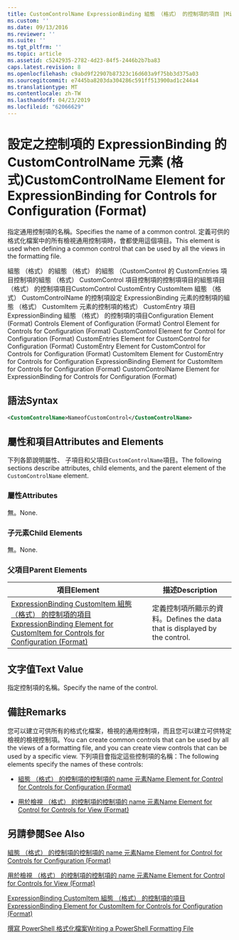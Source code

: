 ```yaml
---
title: CustomControlName ExpressionBinding 組態 （格式） 的控制項的項目 |Microsoft Docs
ms.custom: ''
ms.date: 09/13/2016
ms.reviewer: ''
ms.suite: ''
ms.tgt_pltfrm: ''
ms.topic: article
ms.assetid: c5242935-2782-4d23-84f5-2446b2b7ba83
caps.latest.revision: 8
ms.openlocfilehash: c9abd9f22907b87323c16d603a9f75bb3d375a03
ms.sourcegitcommit: e7445ba8203da304286c591ff513900ad1c244a4
ms.translationtype: MT
ms.contentlocale: zh-TW
ms.lasthandoff: 04/23/2019
ms.locfileid: "62066629"
---
```

# <a name="customcontrolname-element-for-expressionbinding-for-controls-for-configuration-format"></a><span data-ttu-id="805b8-102">設定之控制項的 ExpressionBinding 的 CustomControlName 元素 (格式)</span><span class="sxs-lookup"><span data-stu-id="805b8-102">CustomControlName Element for ExpressionBinding for Controls for Configuration (Format)</span></span>

<span data-ttu-id="805b8-103">指定通用控制項的名稱。</span><span class="sxs-lookup"><span data-stu-id="805b8-103">Specifies the name of a common control.</span></span> <span data-ttu-id="805b8-104">定義可供的格式化檔案中的所有檢視通用控制項時，會都使用這個項目。</span><span class="sxs-lookup"><span data-stu-id="805b8-104">This element is used when defining a common control that can be used by all the views in the formatting file.</span></span>

<span data-ttu-id="805b8-105">組態 （格式） 的組態 （格式） 的組態 （CustomControl 的 CustomEntries 項目控制項的組態 （格式） CustomControl 項目控制項的控制項項目的組態項目 （格式） 的控制項項目CustomControl CustomEntry CustomItem 組態 （格式） CustomControlName 的控制項設定 ExpressionBinding 元素的控制項的組態 （格式） CustomItem 元素的控制項的格式） CustomEntry 項目ExpressionBinding 組態 （格式） 的控制項的項目</span><span class="sxs-lookup"><span data-stu-id="805b8-105">Configuration Element (Format) Controls Element of Configuration (Format) Control Element for Controls for Configuration (Format) CustomControl Element for Control for Configuration (Format) CustomEntries Element for CustomControl for Configuration (Format) CustomEntry Element for CustomControl for Controls for Configuration (Format) CustomItem Element for CustomEntry for Controls for Configuration ExpressionBinding Element for CustomItem for Controls for Configuration (Format) CustomControlName Element for ExpressionBinding for Controls for Configuration (Format)</span></span>

## <a name="syntax"></a><span data-ttu-id="805b8-106">語法</span><span class="sxs-lookup"><span data-stu-id="805b8-106">Syntax</span></span>

```xml
<CustomControlName>NameofCustomControl</CustomControlName>
```

## <a name="attributes-and-elements"></a><span data-ttu-id="805b8-107">屬性和項目</span><span class="sxs-lookup"><span data-stu-id="805b8-107">Attributes and Elements</span></span>

<span data-ttu-id="805b8-108">下列各節說明屬性、 子項目和父項目`CustomControlName`項目。</span><span class="sxs-lookup"><span data-stu-id="805b8-108">The following sections describe attributes, child elements, and the parent element of the `CustomControlName` element.</span></span>

### <a name="attributes"></a><span data-ttu-id="805b8-109">屬性</span><span class="sxs-lookup"><span data-stu-id="805b8-109">Attributes</span></span>

<span data-ttu-id="805b8-110">無。</span><span class="sxs-lookup"><span data-stu-id="805b8-110">None.</span></span>

### <a name="child-elements"></a><span data-ttu-id="805b8-111">子元素</span><span class="sxs-lookup"><span data-stu-id="805b8-111">Child Elements</span></span>

<span data-ttu-id="805b8-112">無。</span><span class="sxs-lookup"><span data-stu-id="805b8-112">None.</span></span>

### <a name="parent-elements"></a><span data-ttu-id="805b8-113">父項目</span><span class="sxs-lookup"><span data-stu-id="805b8-113">Parent Elements</span></span>

|<span data-ttu-id="805b8-114">項目</span><span class="sxs-lookup"><span data-stu-id="805b8-114">Element</span></span>|<span data-ttu-id="805b8-115">描述</span><span class="sxs-lookup"><span data-stu-id="805b8-115">Description</span></span>|
|-------------|-----------------|
|[<span data-ttu-id="805b8-116">ExpressionBinding CustomItem 組態 （格式） 的控制項的項目</span><span class="sxs-lookup"><span data-stu-id="805b8-116">ExpressionBinding Element for CustomItem for Controls for Configuration (Format)</span></span>](./expressionbinding-element-for-customitem-for-controls-for-configuration-format.md)|<span data-ttu-id="805b8-117">定義控制項所顯示的資料。</span><span class="sxs-lookup"><span data-stu-id="805b8-117">Defines the data that is displayed by the control.</span></span>|

## <a name="text-value"></a><span data-ttu-id="805b8-118">文字值</span><span class="sxs-lookup"><span data-stu-id="805b8-118">Text Value</span></span>

<span data-ttu-id="805b8-119">指定控制項的名稱。</span><span class="sxs-lookup"><span data-stu-id="805b8-119">Specify the name of the control.</span></span>

## <a name="remarks"></a><span data-ttu-id="805b8-120">備註</span><span class="sxs-lookup"><span data-stu-id="805b8-120">Remarks</span></span>

<span data-ttu-id="805b8-121">您可以建立可供所有的格式化檔案，檢視的通用控制項，而且您可以建立可供特定檢視的檢視控制項。</span><span class="sxs-lookup"><span data-stu-id="805b8-121">You can create common controls that can be used by all the views of a formatting file, and you can create view controls that can be used by a specific view.</span></span> <span data-ttu-id="805b8-122">下列項目會指定這些控制項的名稱：</span><span class="sxs-lookup"><span data-stu-id="805b8-122">The following elements specify the names of these controls:</span></span>

- [<span data-ttu-id="805b8-123">組態 （格式） 的控制項的控制項的 name 元素</span><span class="sxs-lookup"><span data-stu-id="805b8-123">Name Element for Control for Controls for Configuration (Format)</span></span>](./name-element-for-control-for-controls-for-configuration-format.md)

- [<span data-ttu-id="805b8-124">用於檢視 （格式） 的控制項的控制項的 name 元素</span><span class="sxs-lookup"><span data-stu-id="805b8-124">Name Element for Control for Controls for View (Format)</span></span>](./name-element-for-control-for-controls-for-view-format.md)

## <a name="see-also"></a><span data-ttu-id="805b8-125">另請參閱</span><span class="sxs-lookup"><span data-stu-id="805b8-125">See Also</span></span>

[<span data-ttu-id="805b8-126">組態 （格式） 的控制項的控制項的 name 元素</span><span class="sxs-lookup"><span data-stu-id="805b8-126">Name Element for Control for Controls for Configuration (Format)</span></span>](./name-element-for-control-for-controls-for-configuration-format.md)

[<span data-ttu-id="805b8-127">用於檢視 （格式） 的控制項的控制項的 name 元素</span><span class="sxs-lookup"><span data-stu-id="805b8-127">Name Element for Control for Controls for View (Format)</span></span>](./name-element-for-control-for-controls-for-view-format.md)

[<span data-ttu-id="805b8-128">ExpressionBinding CustomItem 組態 （格式） 的控制項的項目</span><span class="sxs-lookup"><span data-stu-id="805b8-128">ExpressionBinding Element for CustomItem for Controls for Configuration (Format)</span></span>](./expressionbinding-element-for-customitem-for-controls-for-configuration-format.md)

[<span data-ttu-id="805b8-129">撰寫 PowerShell 格式化檔案</span><span class="sxs-lookup"><span data-stu-id="805b8-129">Writing a PowerShell Formatting File</span></span>](./writing-a-powershell-formatting-file.md)
